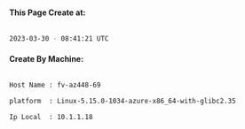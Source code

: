 
   
#### This Page Create at:

```bash

2023-03-30 - 08:41:21 UTC

```

#### Create By Machine:

```bash

Host Name : fv-az448-69

platform  : Linux-5.15.0-1034-azure-x86_64-with-glibc2.35

Ip Local  : 10.1.1.18

```

